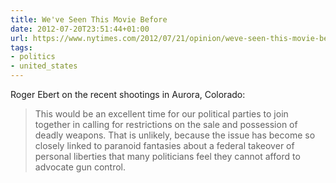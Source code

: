 ```yaml
---
title: We've Seen This Movie Before
date: 2012-07-20T23:51:44+01:00
url: https://www.nytimes.com/2012/07/21/opinion/weve-seen-this-movie-before.html
tags:
- politics
- united_states
---
```

Roger Ebert on the recent shootings in Aurora, Colorado:

> This would be an excellent time for our political parties to join together in calling for restrictions on the sale and possession of deadly weapons. That is unlikely, because the issue has become so closely linked to paranoid fantasies about a federal takeover of personal liberties that many politicians feel they cannot afford to advocate gun control.
